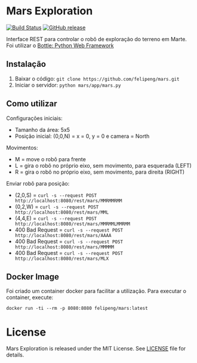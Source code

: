 # Mars Exploration

[![Build Status](https://travis-ci.org/felipeng/mars.svg?branch=master)](https://travis-ci.org/felipeng/mars)
[![GitHub release](https://img.shields.io/github/release/felipeng/mars.svg)](https://github.com/felipeng/mars/releases/latest)

Interface REST para controlar o robô de exploração do terreno em Marte.
Foi utilizar o [Bottle: Python Web Framework](http://bottlepy.org/docs/dev/)

## Instalação

1. Baixar o código: `git clone https://github.com/felipeng/mars.git`
1. Iniciar o servidor: `python mars/app/mars.py`

## Como utilizar

Configurações iniciais:
* Tamanho da área: 5x5
* Posição inicial: (0,0,N) = x = 0, y = 0 e camera = North

Movimentos:
* M = move o robô para frente
* L = gira o robô no próprio eixo, sem movimento, para esquerada (LEFT)
* R = gira o robô no próprio eixo, sem movimento, para direita (RIGHT)

Enviar robô para posição:
* (2,0,S) = `curl -s --request POST http://localhost:8080/rest/mars/MMRMMRMM`
* (0,2,W) = `curl -s --request POST http://localhost:8080/rest/mars/MML`
* (4,4,E) = `curl -s --request POST http://localhost:8080/rest/mars/MMRMMLMMRMM`
* 400 Bad Request = `curl -s --request POST http://localhost:8080/rest/mars/AAAA`
* 400 Bad Request = `curl -s --request POST http://localhost:8080/rest/mars/MMMMM`
* 400 Bad Request = `curl -s --request POST http://localhost:8080/rest/mars/MLX`

## Docker Image

Foi criado um container docker para facilitar a utilização. Para executar o container, execute:

`docker run -ti --rm -p 8080:8080 felipeng/mars:latest`

# License

Mars Exploration is released under the MIT License. See [LICENSE](LICENSE) file for details.
